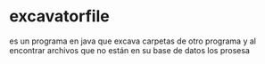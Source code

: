 # excavatorfile
es un programa en java que excava carpetas de otro programa y al encontrar archivos que no están en su base de datos los prosesa 
